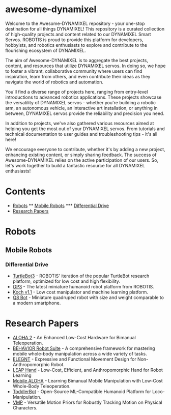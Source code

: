 # awesome-dynamixel
Welcome to the Awesome-DYNAMIXEL repository - your one-stop destination for all things DYNAMIXEL! This repository is a curated collection of high-quality projects and content related to our DYNAMIXEL Smart Servos. ROBOTIS is proud to provide this platform for developers, hobbyists, and robotics enthusiasts to explore and contribute to the flourishing ecosystem of DYNAMIXEL.

The aim of Awesome-DYNAMIXEL is to aggregate the best projects, content, and resources that utilize DYNAMIXEL servos. In doing so, we hope to foster a vibrant, collaborative community where users can find inspiration, learn from others, and even contribute their ideas as they navigate the world of robotics and automation.

You'll find a diverse range of projects here, ranging from entry-level introductions to advanced robotics applications. These projects showcase the versatility of DYNAMIXEL servos - whether you're building a robotic arm, an autonomous vehicle, an interactive art installation, or anything in between, DYNAMIXEL servos provide the reliability and precision you need.

In addition to projects, we've also gathered various resources aimed at helping you get the most out of your DYNAMIXEL servos. From tutorials and technical documentation to user guides and troubleshooting tips - it's all here!

We encourage everyone to contribute, whether it's by adding a new project, enhancing existing content, or simply sharing feedback. The success of Awesome-DYNAMIXEL relies on the active participation of our users. So, let's work together to build a fantastic resource for all DYNAMIXEL enthusiasts!

# Contents

* [Robots](#robots)
** [Mobile Robots](#mobile-robots)
*** [Differential Drive](#differential-drive)
* [Research Papers](#research-papers)

# Robots

## Mobile Robots
### Differential Drive
* [TurtleBot3](https://emanual.robotis.com/docs/en/platform/turtlebot3/overview/) - ROBOTIS' iteration of the popular TurtleBot research platform, optimized for low cost and high flexibility.
* [OP3](https://emanual.robotis.com/docs/en/platform/op3/introduction/) - The latest miniature humanoid robot platform from ROBOTIS.
* [Koch v1.1](https://github.com/jess-moss/koch-v1-1/tree/main) - Low cost manipulator and machine learning platform.
* [Q8 Bot](https://github.com/EricYufengWu/q8bot) - Miniature quadruped robot with size and weight comparable to a modern smartphone.

# Research Papers

* [ALOHA 2](https://aloha-2.github.io/) - An Enhanced Low-Cost Hardware for Bimanual Teleoperation.
* [BEHAVIOR Robot Suite](https://behavior-robot-suite.github.io/) - A comprehensive framework for mastering mobile whole-body manipulation across a wide variety of tasks.
* [ELEGNT](https://machinelearning.apple.com/research/elegnt-expressive-functional-movement) - Expressive and Functional Movement Design for Non-Anthropomorphic Robot.
* [LEAP Hand](https://v1.leaphand.com/) - Low-Cost, Efficient, and Anthropomorphic Hand for Robot Learning
* [Mobile ALOHA](https://mobile-aloha.github.io/) - Learning Bimanual Mobile Manipulation with Low-Cost Whole-Body Teleoperation.
* [ToddlerBot](https://toddlerbot.github.io/) - Open-Source ML-Compatible Humanoid Platform for Loco-Manipulation.
* [VMP](https://la.disneyresearch.com/publication/vmp-versatile-motion-priors-for-robustly-tracking-motion-on-physical-characters/) - Versatile Motion Priors for Robustly Tracking Motion on Physical Characters.
